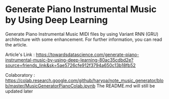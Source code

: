 # Generate Piano Instrumental Music  by Using Deep Learning

Generate Piano Instrumental Music MIDI files by using Variant RNN (GRU) architecture with some enhancement.
For further information, you can read the article.

Article's Link : https://towardsdatascience.com/generate-piano-instrumental-music-by-using-deep-learning-80ac35cdbd2e?source=friends_link&sk=5ae5726cfe912f3794a650c13b18fb52

Colaboratory : https://colab.research.google.com/github/haryoa/note_music_generator/blob/master/MusicGeneratorPianoColab.ipynb
The README.md will still be updated later
